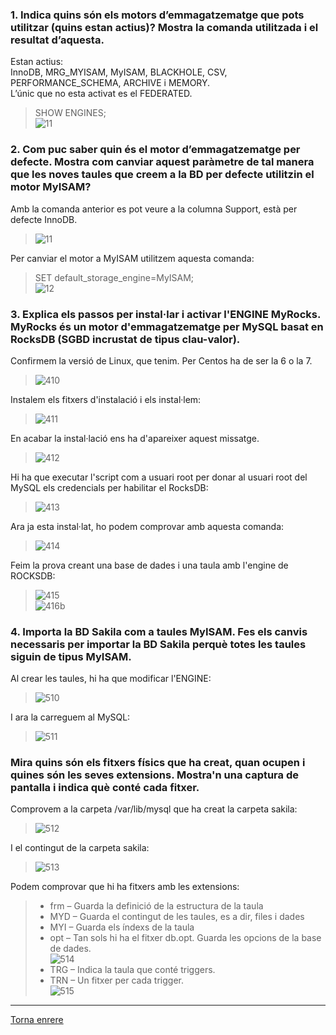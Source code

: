 ### 1. Indica quins són els motors d’emmagatzematge que pots utilitzar (quins estan actius)? Mostra la comanda utilitzada i el resultat d’aquesta.  

Estan actius:  
InnoDB, MRG_MYISAM, MyISAM, BLACKHOLE, CSV, PERFORMANCE_SCHEMA, ARCHIVE i MEMORY.  
L’únic que no esta activat es el FEDERATED.  
> SHOW ENGINES;  
>  ![11](https://raw.githubusercontent.com/Josep88/MP10UF2-A3/master/img/exercici1/11.PNG)  

### 2. Com puc saber quin és el motor d’emmagatzematge per defecte. Mostra com canviar aquest paràmetre de tal manera que les noves taules que creem a la BD per defecte utilitzin el motor MyISAM?  

Amb la comanda anterior es pot veure a la columna Support, està per defecte InnoDB.  
>  ![11](https://raw.githubusercontent.com/Josep88/MP10UF2-A3/master/img/exercici1/11.PNG)  
  
Per canviar el motor a MyISAM utilitzem aquesta comanda:  
> SET default_storage_engine=MyISAM;  
> ![12](https://raw.githubusercontent.com/Josep88/MP10UF2-A3/master/img/exercici1/12.PNG)  

### 3. Explica els passos per instal·lar i activar l'ENGINE MyRocks. MyRocks és un motor d'emmagatzematge per MySQL basat en RocksDB (SGBD incrustat de tipus clau-valor).  

Confirmem la versió de Linux, que tenim. Per Centos ha de ser la 6 o la 7.  
>  ![410](https://raw.githubusercontent.com/Josep88/MP10UF2-A3/master/img/exercici1/410.PNG)  

Instalem els fitxers d'instalació i els instal·lem:  
>  ![411](https://raw.githubusercontent.com/Josep88/MP10UF2-A3/master/img/exercici1/411.PNG)  

En acabar la instal·lació ens ha d'apareixer aquest missatge.  
>  ![412](https://raw.githubusercontent.com/Josep88/MP10UF2-A3/master/img/exercici1/412.PNG)  

Hi ha que executar l'script com a usuari root per donar al usuari root del MySQL els credencials per habilitar el RocksDB:  
>  ![413](https://raw.githubusercontent.com/Josep88/MP10UF2-A3/master/img/exercici1/413.PNG)  

Ara ja esta instal·lat, ho podem comprovar amb aquesta comanda:  
>  ![414](https://raw.githubusercontent.com/Josep88/MP10UF2-A3/master/img/exercici1/414.PNG)  

Feim la prova creant una base de dades i una taula amb l'engine de ROCKSDB:  
>  ![415](https://raw.githubusercontent.com/Josep88/MP10UF2-A3/master/img/exercici1/415.PNG)  
>  ![416b](https://raw.githubusercontent.com/Josep88/MP10UF2-A3/master/img/exercici1/416b.PNG)  


### 4. Importa la BD Sakila com a taules MyISAM. Fes els canvis necessaris per importar la BD Sakila perquè totes les taules siguin de tipus MyISAM.  

Al crear les taules, hi ha que modificar l'ENGINE:  
>  ![510](https://raw.githubusercontent.com/Josep88/MP10UF2-A3/master/img/exercici1/510.PNG)  
  
I ara la carreguem al MySQL:  
>  ![511](https://raw.githubusercontent.com/Josep88/MP10UF2-A3/master/img/exercici1/511.PNG)  

### Mira quins són els fitxers físics que ha creat, quan ocupen i quines són les seves extensions. Mostra'n una captura de pantalla i indica què conté cada fitxer.  

Comprovem a la carpeta /var/lib/mysql que ha creat la carpeta sakila:   
>  ![512](https://raw.githubusercontent.com/Josep88/MP10UF2-A3/master/img/exercici1/512.PNG)  
  
I el contingut de la carpeta sakila:  
>  ![513](https://raw.githubusercontent.com/Josep88/MP10UF2-A3/master/img/exercici1/513.PNG)  
  
Podem comprovar que hi ha fitxers amb les extensions:  
> - frm – Guarda la definició de la estructura de la taula  
> - MYD – Guarda el contingut de les taules, es a dir, files i dades  
> - MYI – Guarda els índexs de la taula  
> - opt – Tan sols hi ha el fitxer db.opt. Guarda les opcions de la base de dades.  
>  ![514](https://raw.githubusercontent.com/Josep88/MP10UF2-A3/master/img/exercici1/514.PNG)  
> - TRG – Indica la taula que conté triggers.  
> - TRN – Un fitxer per cada trigger.  
>  ![515](https://raw.githubusercontent.com/Josep88/MP10UF2-A3/master/img/exercici1/515.PNG)  

***
[Torna enrere](https://github.com/Josep88/MP10UF2-A3)
